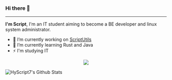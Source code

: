 ### Hi there 👋

---

**I'm Script**, I'm an IT student aiming to become a BE developer and linux system administrator.

- 🔭 I’m currently working on [ScriptUtils](https://github.com/HyScript7/ScriptUtils)
- 🌱 I’m currently learning Rust and Java
- ⚡ I'm studying IT

<p align="center">
  <a href="https://skillicons.dev">
    <img src="https://skillicons.dev/icons?i=git,html,css,python,flask,java,gradle,mongo,redis,linux" />
  </a>
</p>

![HyScript7's Github Stats](https://github-readme-stats.vercel.app/api?username=HyScript7&count_private=true&theme=dracula)
